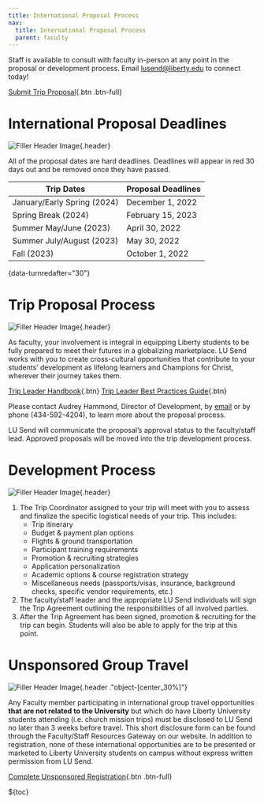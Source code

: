 ```yaml
---
title: International Proposal Process
nav:
  title: International Proposal Process
  parent: faculty
---
```


Staff is available to consult with faculty in-person at any point in the proposal or development process. Email lusend@liberty.edu to connect today!

[Submit Trip Proposal](https://liberty.co1.qualtrics.com/jfe/form/SV_6WLZxhZxu6fhntc?BaseType=international){.btn .btn-full}

# International Proposal Deadlines

![Filler Header Image](https://liberty-sa.terradotta.com/_customtags/ct_Image.cfm?Image_ID=35651){.header}

All of the proposal dates are hard deadlines. Deadlines will appear in red 30 days out and be removed once they have passed.

<!-- Will automatically update and sort -->
<!-- Make sure {date-turnredafter="number"} is included -->

| Trip Dates                  | Proposal Deadlines |
| --------------------------- | ------------------ |
| January/Early Spring (2024) | December 1, 2022   |
| Spring Break (2024)         | February 15, 2023  |
| Summer May/June (2023)      | April 30, 2022     |
| Summer July/August (2023)   | May 30, 2022       |
| Fall (2023)                 | October 1, 2022    |

{data-turnredafter="30"}

# Trip Proposal Process

![Filler Header Image](https://liberty-sa.terradotta.com/_customtags/ct_Image.cfm?Image_ID=35653){.header}

As faculty, your involvement is integral in equipping Liberty students to be fully prepared to meet their futures in a globalizing marketplace. LU Send works with you to create cross-cultural opportunities that contribute to your students’ development as lifelong learners and Champions for Christ, wherever their journey takes them.

<div class="text-center">

[Trip Leader
Handbook](https://liberty-sa.terradotta.com/_customtags/ct_FileRetrieve.cfm?File_ID=27452){.btn} [Trip Leader Best
Practices Guide](https://liberty-sa.terradotta.com/_customtags/ct_FileRetrieve.cfm?File_ID=27453){.btn}

</div>

Please contact Audrey Hammond, Director of Development, by [email](mailto:agbeman@liberty.edu) or by phone (434-592-4204), to learn more about the proposal process.

LU Send will communicate the proposal’s approval status to the faculty/staff lead. Approved proposals will be moved into the trip development process.

# Development Process

![Filler Header Image](https://liberty-sa.terradotta.com/_customtags/ct_Image.cfm?Image_ID=35655){.header}

1. The Trip Coordinator assigned to your trip will meet with you to assess and finalize the specific logistical needs of your trip. This includes:
   - Trip itinerary
   - Budget & payment plan options
   - Flights & ground transportation
   - Participant training requirements
   - Promotion & recruiting strategies
   - Application personalization
   - Academic options & course registration strategy
   - Miscellaneous needs (passports/visas, insurance, background checks, specific vendor requirements, etc.)
2. The faculty/staff leader and the appropriate LU Send individuals will sign the Trip Agreement outlining the responsibilities of all involved parties.
3. After the Trip Agreement has been signed, promotion & recruiting for the trip can begin. Students will also be able to apply for the trip at this point.

# Unsponsored Group Travel

![Filler Header Image](https://liberty-sa.terradotta.com/_customtags/ct_Image.cfm?Image_ID=35657){.header ."object-[center_30%]"}

Any Faculty member participating in international group travel opportunities **that are not related to the University** but which do have Liberty University students attending (i.e. church mission trips) must be disclosed to LU Send no later than 3 weeks before travel. This short disclosure form can be found through the Faculty/Staff Resources Gateway on our website. In addition to registration, none of these international opportunities are to be presented or marketed to Liberty University students on campus without express written permission from LU Send.

[Complete Unsponsored Registration](https://liberty.co1.qualtrics.com/jfe/form/SV_0Pd6ClKtZ0lF7xj){.btn .btn-full}

${toc}

